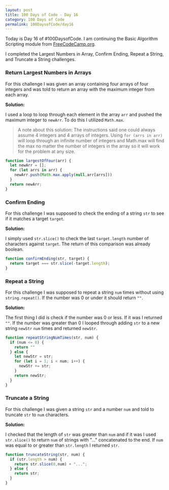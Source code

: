```yaml
---
layout: post
title: 100 Days of Code - Day 16
category: 100 Days of Code
permalink: 100DaysofCode/day16
---
```


Today is Day 16 of #100DaysofCode. I am continuing the Basic Algorithm Scripting module from [FreeCodeCamp.org](https://freecodecamp.org).

I completed the Largest Numbers in Array, Confirm Ending, Repeat a String, and Truncate a String challenges.

### Return Largest Numbers in Arrays

For this challenge I was given an array containing four arrays of four integers and was told to return an array with the maximum integer from each array.

**Solution:**

I used a loop to loop through each element in the array `arr` and pushed the maximum integer to `newArr`. To do this I utilized `Math.max`.

> A note about this solution: The instructions said one could always assume 4 integers and 4 arrays of integers. Using `for (arrs in arr)` will loop through an infinite number of integers and Math.max will find the max no matter the number of integers in the array so it will work for the problem at any size.

```JavaScript
function largestOfFour(arr) {
  let newArr = [];
  for (let arrs in arr) {
    newArr.push(Math.max.apply(null,arr[arrs]))
  }
  return newArr;
}
```

### Confirm Ending
For this challenge I was supposed to check the ending of a string `str` to see if it matches a target `target`.

**Solution:**

I simply used `str.slice()` to check the last `target.length` number of characters against `target`. The return of this comparison was already boolean.

```JavaScript
function confirmEnding(str, target) {
  return target === str.slice(-target.length);
}
```

### Repeat a String
For this challenge I was supposed to repeat a string `num` times without using `string.repeat()`. If the number was 0 or under it should return `""`.

**Solution:**

The first thing I did is check if the number was 0 or less. If it was I returned `""`. If the number was greater than 0 I looped through adding `str` to a new string `newStr` `num` times and returned `newStr`.

```JavaScript
function repeatStringNumTimes(str, num) {
  if (num <= 0) {
    return ""
  } else {
    let newStr = str;
    for (let i = 1; i < num; i++) {
      newStr += str;
    }
    return newStr;
  }
}
```

### Truncate a String
For this challenge I was given a string `str` and a number `num` and told to truncate `str` to `num` characters.

**Solution:**

I checked that the length of `str` was greater than `num` and if it was I used `str.slice()` to return `num` of strings with "..." concatenated to the end.  If `num` was equal to or greater than `str.length` I returned `str`.

```JavaScript
function truncateString(str, num) {
  if (str.length > num) {
    return str.slice(0,num) + "...";
  } else {
    return str;
  }
}
```
